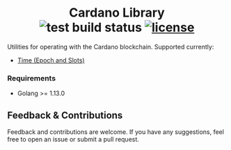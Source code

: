 <p align="center">
  <h1 align="center">
    Cardano Library
    <br/>
    <img alt="test build status" src="https://travis-ci.org/godano/cardano-lib.svg?branch=master" />
    <a href="https://github.com/godano/cardano-lib/blob/master/LICENSE" ><img alt="license" src="https://img.shields.io/badge/license-MIT%20License%202.0-E91E63.svg?style=flat-square" /></a>
  </h1>
</p>

Utilities for operating with the Cardano blockchain. Supported currently:

* [Time (Epoch and Slots)](docs/time)

### Requirements
* Golang >= 1.13.0

## Feedback & Contributions  

Feedback and contributions are welcome. If you have any suggestions, feel free to open an issue or submit a pull request.

